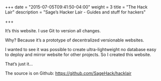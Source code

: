+++
date = "2015-07-05T09:41:50-04:00"
weight = 3
title = "The Hack Lair"
description = "Sage’s Hacker Lair - Guides and stuff for hackers"

+++

It’s this website. I use Git to version all changes.

Why? Because it’s a prototype of decentralized versionable websites.

I wanted to see it was possible to create ultra-lightweight no database easy to deploy and mirror website for other projects. So I created this website.

That’s just it...

The source is on Github: https://github.com/SageHack/hacklair
